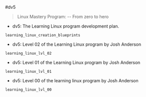 #dv5

> Linux Mastery Program: -- From zero to hero

- dv5: The Learning Linux program development plan.

`learning_linux_creation_blueprints`

- dv5: Level 02 of the Learning Linux program by Josh Anderson

`learning_linux_lvl_02`

- dv5: Level 01 of the Learning Linux program by Josh Anderson

`learning_linux_lvl_01`

- dv5: Level 00 of the learning linux program by Josh Anderson

`learning_linux_lvl_00`

